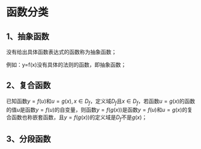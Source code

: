 # 函数分类

## 1、抽象函数
没有给出具体函数表达式的函数称为抽象函数；

例如：y=f(x)没有具体的法则的函数，即抽象函数；

## 2、复合函数
已知函数$y=f(u)$和$u=g(x),x\in D_{f}$，定义域$D_{f}$且$x\in D_{f}$，若函数$u=g(x)$的函数的值$u$是函数$y=f(u)$的自变量，则函数$y=f(g(x))$是函数$y=f(u)$和$u=g(x)$的复合函数也称嵌套函数，且$y=f(g(x))$的定义域是$D_{f}$不是$g(x)$；

## 3、分段函数